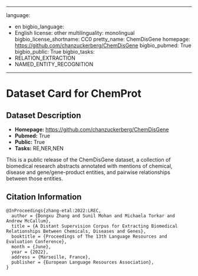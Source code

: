 
---
language: 
- en
bigbio_language: 
- English
license: other
multilinguality: monolingual
bigbio_license_shortname: CC0
pretty_name: ChemDisGene
homepage: https://github.com/chanzuckerberg/ChemDisGene
bigbio_pubmed: True
bigbio_public: True
bigbio_tasks: 
- RELATION_EXTRACTION
- NAMED_ENTITY_RECOGNITION
---


# Dataset Card for ChemProt

## Dataset Description

- **Homepage:** https://github.com/chanzuckerberg/ChemDisGene
- **Pubmed:** True
- **Public:** True
- **Tasks:** RE,NER,NEN


This is a public release of the ChemDisGene dataset, a collection of biomedical 
research abstracts annotated with mentions of chemical, disease and gene/gene-product 
entities, and pairwise relationships between those entities.



## Citation Information

```
@InProceedings{zhang-etal:2022:LREC,
  author = {Dongxu Zhang and Sunil Mohan and Michaela Torkar and Andrew McCallum},
  title = {A Distant Supervision Corpus for Extracting Biomedical Relationships Between Chemicals, Diseases and Genes},
  booktitle = {Proceedings of The 13th Language Resources and Evaluation Conference},
  month = {June},
  year = {2022},
  address = {Marseille, France},
  publisher = {European Language Resources Association},
}
```
